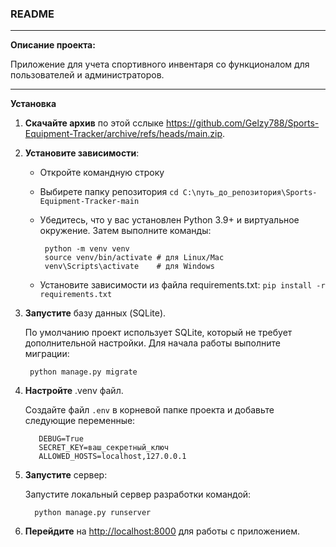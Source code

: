 ### README
***
**Описание проекта:**

Приложение для учета спортивного инвентаря со функционалом для пользователей и администраторов.
***
**Установка**

1. **Скачайте архив** по этой сслыке <https://github.com/Gelzy788/Sports-Equipment-Tracker/archive/refs/heads/main.zip>.

2. **Установите зависимости**:
      * Откройте командную строку
      * Выбирете папку репозитория ```cd C:\путь_до_репозитория\Sports-Equipment-Tracker-main```
      * Убедитесь, что у вас установлен Python 3.9+ и виртуальное окружение. Затем выполните команды:
        
             python -m venv venv
             source venv/bin/activate # для Linux/Mac
             venv\Scripts\activate    # для Windows
          
      * Установите зависимости из файла requirements.txt:  ```pip install -r requirements.txt```

3. **Запустите** базу данных (SQLite).

   По умолчанию проект использует SQLite, который не требует дополнительной настройки. Для начала работы выполните миграции:

        python manage.py migrate

4. **Настройте** .venv файл.

   Создайте файл ```.env``` в корневой папке проекта и добавьте следующие переменные:

          DEBUG=True
          SECRET_KEY=ваш_секретный_ключ
          ALLOWED_HOSTS=localhost,127.0.0.1

5. **Запустите** сервер:

   Запустите локальный сервер разработки командой:

         python manage.py runserver

6. **Перейдите** на <http://localhost:8000> для работы с приложением.
